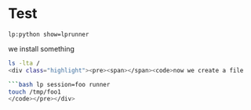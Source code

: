 
# Test

`lp:python show=lprunner`

we install something

```bash lp session=foo runner
ls -lta /
<div class="highlight"><pre><span></span><code>now we create a file

```bash lp session=foo runner
touch /tmp/foo1
</code></pre></div>


